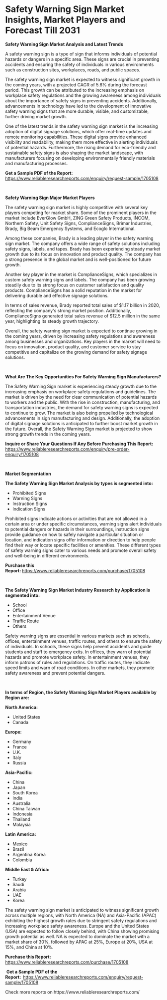 <p><h1>Safety Warning Sign Market Insights, Market Players and Forecast Till 2031</h1></p><p><strong>Safety Warning Sign Market Analysis and Latest Trends</strong></p>
<p><p>A safety warning sign is a type of sign that informs individuals of potential hazards or dangers in a specific area. These signs are crucial in preventing accidents and ensuring the safety of individuals in various environments such as construction sites, workplaces, roads, and public spaces.</p><p>The safety warning sign market is expected to witness significant growth in the coming years, with a projected CAGR of 5.6% during the forecast period. This growth can be attributed to the increasing emphasis on workplace safety regulations and the growing awareness among individuals about the importance of safety signs in preventing accidents. Additionally, advancements in technology have led to the development of innovative safety warning signs that are more durable, visible, and customizable, further driving market growth.</p><p>One of the latest trends in the safety warning sign market is the increasing adoption of digital signage solutions, which offer real-time updates and remote monitoring capabilities. These digital signs provide enhanced visibility and readability, making them more effective in alerting individuals of potential hazards. Furthermore, the rising demand for eco-friendly and sustainable safety signs is also shaping the market landscape, with manufacturers focusing on developing environmentally friendly materials and manufacturing processes.</p></p>
<p><strong>Get a Sample PDF of the Report:&nbsp;</strong> <a href="https://www.reliableresearchreports.com/enquiry/request-sample/1705108">https://www.reliableresearchreports.com/enquiry/request-sample/1705108</a></p>
<p>&nbsp;</p>
<p><strong>Safety Warning Sign Major Market Players</strong></p>
<p><p>The safety warning sign market is highly competitive with several key players competing for market share. Some of the prominent players in the market include EverGlow GmbH, ZING Green Safety Products, INCOM, Northern Safety, Unit Safety Signs, ComplianceSigns, Brimar Industries, Brady, Big Beam Emergency Systems, and Ecoglo International.</p><p>Among these companies, Brady is a leading player in the safety warning sign market. The company offers a wide range of safety solutions including safety signs, labels, and tapes. Brady has been experiencing steady market growth due to its focus on innovation and product quality. The company has a strong presence in the global market and is well-positioned for future growth.</p><p>Another key player in the market is ComplianceSigns, which specializes in custom safety warning signs and labels. The company has been growing steadily due to its strong focus on customer satisfaction and quality products. ComplianceSigns has a solid reputation in the market for delivering durable and effective signage solutions.</p><p>In terms of sales revenue, Brady reported total sales of $1.17 billion in 2020, reflecting the company's strong market position. Additionally, ComplianceSigns generated total sales revenue of $12.5 million in the same year, highlighting its steady growth trajectory.</p><p>Overall, the safety warning sign market is expected to continue growing in the coming years, driven by increasing safety regulations and awareness among businesses and organizations. Key players in the market will need to focus on innovation, product quality, and customer service to stay competitive and capitalize on the growing demand for safety signage solutions.</p></p>
<p>&nbsp;</p>
<p><strong>What Are The Key Opportunities For Safety Warning Sign Manufacturers?</strong></p>
<p><p>The Safety Warning Sign market is experiencing steady growth due to the increasing emphasis on workplace safety regulations and guidelines. The market is driven by the need for clear communication of potential hazards to workers and the public. With the rise in construction, manufacturing, and transportation industries, the demand for safety warning signs is expected to continue to grow. The market is also being propelled by technological advancements in sign manufacturing and design. Additionally, the adoption of digital signage solutions is anticipated to further boost market growth in the future. Overall, the Safety Warning Sign market is projected to show strong growth trends in the coming years.</p></p>
<p><strong>Inquire or Share Your Questions If Any Before Purchasing This Report:</strong> <a href="https://www.reliableresearchreports.com/enquiry/pre-order-enquiry/1705108">https://www.reliableresearchreports.com/enquiry/pre-order-enquiry/1705108</a></p>
<p>&nbsp;</p>
<p><strong>Market Segmentation</strong></p>
<p><strong>The Safety Warning Sign Market Analysis by types is segmented into:</strong></p>
<p><ul><li>Prohibited Signs</li><li>Warning Signs</li><li>Instruction Signs</li><li>Indication Signs</li></ul></p>
<p><p>Prohibited signs indicate actions or activities that are not allowed in a certain area or under specific circumstances, warning signs alert individuals to potential dangers or hazards in their surroundings, instruction signs provide guidance on how to safely navigate a particular situation or location, and indication signs offer information or direction to help people find their way or locate specific facilities or amenities. These different types of safety warning signs cater to various needs and promote overall safety and well-being in different environments.</p></p>
<p><strong>Purchase this Report:&nbsp;</strong><a href="https://www.reliableresearchreports.com/purchase/1705108">https://www.reliableresearchreports.com/purchase/1705108</a></p>
<p>&nbsp;</p>
<p><strong>The Safety Warning Sign Market Industry Research by Application is segmented into:</strong></p>
<p><ul><li>School</li><li>Office</li><li>Entertainment Venue</li><li>Traffic Route</li><li>Others</li></ul></p>
<p><p>Safety warning signs are essential in various markets such as schools, offices, entertainment venues, traffic routes, and others to ensure the safety of individuals. In schools, these signs help prevent accidents and guide students and staff to emergency exits. In offices, they warn of potential hazards and promote workplace safety. In entertainment venues, they inform patrons of rules and regulations. On traffic routes, they indicate speed limits and warn of road conditions. In other markets, they promote safety awareness and prevent potential dangers.</p></p>
<p>&nbsp;</p>
<p><strong>In terms of Region, the Safety Warning Sign Market Players available by Region are:</strong></p>
<p>
    <p> <strong> North America: </strong>
        <ul>
            <li>United States</li>
            <li>Canada</li>
        </ul>
        </p> 
    <p> <strong> Europe: </strong>
        <ul>
            <li>Germany</li>
            <li>France</li>
            <li>U.K.</li>
            <li>Italy</li>
            <li>Russia</li>
        </ul>
        </p> 
    <p> <strong> Asia-Pacific: </strong>
        <ul>
            <li>China</li>
            <li>Japan</li>
            <li>South Korea</li>
            <li>India</li>
            <li>Australia</li>
            <li>China Taiwan</li>
            <li>Indonesia</li>
            <li>Thailand</li>
            <li>Malaysia</li>
        </ul>
        </p> 
    <p> <strong> Latin America: </strong>
        <ul>
            <li>Mexico</li>
            <li>Brazil</li>
            <li>Argentina Korea</li>
            <li>Colombia</li>
        </ul>
        </p> 
    <p> <strong> Middle East & Africa: </strong>
        <ul>
            <li>Turkey</li>
            <li>Saudi</li>
            <li>Arabia</li>
            <li>UAE</li>
            <li>Korea</li>
        </ul>
    </p>
    </p>
<p><p>The safety warning sign market is anticipated to witness significant growth across multiple regions, with North America (NA) and Asia-Pacific (APAC) exhibiting the highest growth rates due to stringent safety regulations and increasing workplace safety awareness. Europe and the United States (USA) are expected to follow closely behind, with China showing promising growth potential as well. NA is expected to dominate the market with a market share of 30%, followed by APAC at 25%, Europe at 20%, USA at 15%, and China at 10%.</p></p>
<p><strong>Purchase this Report: </strong><a href="https://www.reliableresearchreports.com/purchase/1705108">https://www.reliableresearchreports.com/purchase/1705108</a></p>
<p>&nbsp;<strong>Get a Sample PDF of the Report:&nbsp;&nbsp;</strong><a href="https://www.reliableresearchreports.com/enquiry/request-sample/1705108">https://www.reliableresearchreports.com/enquiry/request-sample/1705108</a></p>
<p><strong></strong></p>
<p>Check more reports on https://www.reliableresearchreports.com/</p>